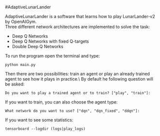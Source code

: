 #AdaptiveLunarLander

AdaptiveLunarLander is a software that learns how to play LunarLander-v2 by OpenAIGym.\
Three different network architectures are implemented to solve the task:
- Deep Q Networks
- Deep Q Networks with fixed Q-targets
- Double Deep Q Networks

To run the program open the terminal and type:
``` 
python main.py
```

Then there are two possibilities: train an agent or play an already trained agent to see how it plays in practice.\ 
By default he following question will be asked:
```
Do you want to play a trained agent or to train? ["play", "train"]:
```

If you want to train, you can also choose the agent type:
```
What network do you want to use? ["dqn", "dqn_fixed", "ddqn"]:
```
If you want to see some statistics:
```
tensorboard --logdir (logs|play_logs)
```
